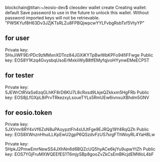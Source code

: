 blockchain@titan:~/eosio-dev$ cleosdev wallet create
Creating wallet: default
Save password to use in the future to unlock this wallet.
Without password imported keys will not be retrievable.
"PW5KYuf8H63Dv3JZjKTsRLZu8FPBQjwpcwYYLFvbgRsbTxf5VtyYP"

## for user
Private key: 5HxJiWF9ErPDc9zMMxnXDTnz84JGXiKYTpBwWbKPFo94fiFFwge
Public key: EOS8Y1Kzq4GvysbqUsoErMxkiiWyB8tfEMyfqjvoHYynwEMeECP5T


## for tester
Private key: 5JEWrCtRVaSs6zqGLhKF8rD6KU7L8cRxsd9LkjeQZkkxm5HgFRb
Public key: EOS8jLfGXpL8iPrvTRkezxyLsoueTYLs5RmUEw6ivnxuXBhdm5GNV


## for eosio.token
Private key: 5JXVmr8RY4xVf6ZsN8uPAoypztFh4sUUtFge9EJRQg19Y4RqQZh
Public key: EOS8XWnznHhuiLLKpEwU2gpP6QSzdvFzUS7srgFThWoyRL4YaH8Lw

Private key: 5HpkJ2PmwEmrNewSS4JXhNn6d6BQZcUQ5hyACe6kjYu9upwYtZh
Public key: EOS7YGjFruMXWQEEfES1T6mjySBp8gooZvZkCsEmBKcjdEMWoL4bF


